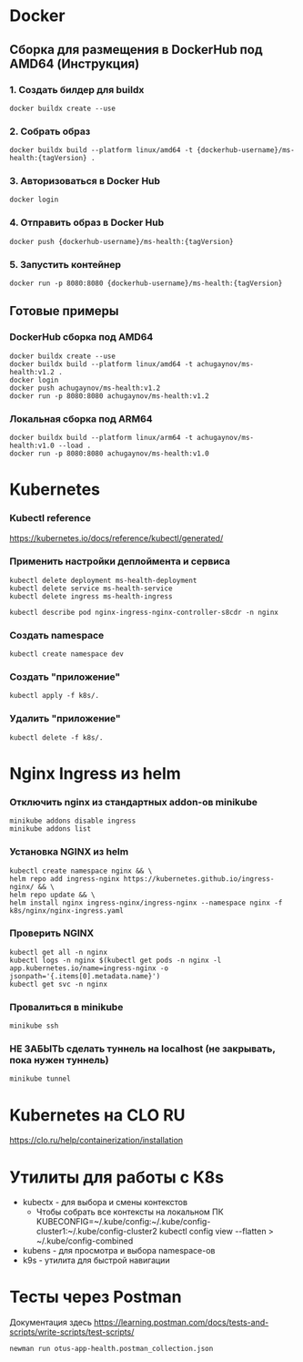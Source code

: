# Docker

## Сборка для размещения в DockerHub под AMD64 (Инструкция)
### 1. Создать билдер для buildx
```shell
docker buildx create --use
```

### 2. Собрать образ
```shell
docker buildx build --platform linux/amd64 -t {dockerhub-username}/ms-health:{tagVersion} .
```

### 3. Авторизоваться в Docker Hub
```shell
docker login
```

### 4. Отправить образ в Docker Hub
```shell
docker push {dockerhub-username}/ms-health:{tagVersion}
```

### 5. Запустить контейнер
```shell
docker run -p 8080:8080 {dockerhub-username}/ms-health:{tagVersion}
```


## Готовые примеры
### DockerHub сборка под AMD64
```shell
docker buildx create --use
docker buildx build --platform linux/amd64 -t achugaynov/ms-health:v1.2 .
docker login
docker push achugaynov/ms-health:v1.2
docker run -p 8080:8080 achugaynov/ms-health:v1.2
```

### Локальная сборка под ARM64
```shell
docker buildx build --platform linux/arm64 -t achugaynov/ms-health:v1.0 --load .
docker run -p 8080:8080 achugaynov/ms-health:v1.0
```


# Kubernetes
### Kubectl reference
https://kubernetes.io/docs/reference/kubectl/generated/

### Применить настройки деплоймента и сервиса
```shell
kubectl delete deployment ms-health-deployment
kubectl delete service ms-health-service
kubectl delete ingress ms-health-ingress

kubectl describe pod nginx-ingress-nginx-controller-s8cdr -n nginx
```

### Создать namespace
```shell
kubectl create namespace dev
```

### Создать "приложение"
```shell
kubectl apply -f k8s/.
```

### Удалить "приложение"
```shell
kubectl delete -f k8s/.
```


# Nginx Ingress из helm
### Отключить nginx из стандартных addon-ов minikube
```shell
minikube addons disable ingress
minikube addons list
```

### Установка NGINX из helm
```shell
kubectl create namespace nginx && \
helm repo add ingress-nginx https://kubernetes.github.io/ingress-nginx/ && \
helm repo update && \
helm install nginx ingress-nginx/ingress-nginx --namespace nginx -f k8s/nginx/nginx-ingress.yaml
```

### Проверить NGINX
```shell
kubectl get all -n nginx 
kubectl logs -n nginx $(kubectl get pods -n nginx -l app.kubernetes.io/name=ingress-nginx -o jsonpath='{.items[0].metadata.name}')
kubectl get svc -n nginx
```

### Провалиться в minikube
```shell
minikube ssh
```

### НЕ ЗАБЫТЬ сделать туннель на localhost (не закрывать, пока нужен туннель)
```shell
minikube tunnel
```

# Kubernetes на CLO RU
https://clo.ru/help/containerization/installation


# Утилиты для работы с K8s
* kubectx - для выбора и смены контекстов
  * Чтобы собрать все контексты на локальном ПК KUBECONFIG=~/.kube/config:~/.kube/config-cluster1:~/.kube/config-cluster2 kubectl config view --flatten > ~/.kube/config-combined 
* kubens - для просмотра и выбора namespace-ов
* k9s - утилита для быстрой навигации

# Тесты через Postman
Документация здесь https://learning.postman.com/docs/tests-and-scripts/write-scripts/test-scripts/
```shell
newman run otus-app-health.postman_collection.json
```